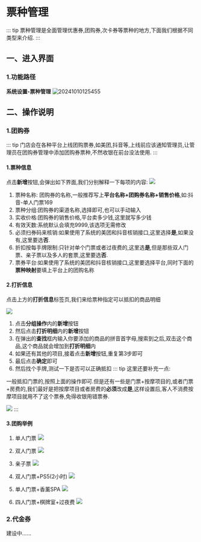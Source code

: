 # 票种管理
::: tip
票种管理是全面管理优惠券,团购券,次卡券等票种的地方,下面我们根据不同类型来介绍.
:::
## 一、进入界面
### 1.功能路径
**系统设置-票种管理**
![20241010125455](https://wiki-cdsoft.oss-cn-hangzhou.aliyuncs.com/20241010125455.png)


## 二、操作说明
### 1.团购券
::: tip
门店会在各种平台上线团购票券,如美团,抖音等,上线前应该通知管理员,让管理员在团购券管理中添加团购券票种,不然收银在前台没法使用.
:::
#### 1.票种信息
点击**新增**按钮,会弹出如下界面,我们分别解释一下每项的内容:
![](https://wiki-cdsoft.oss-cn-hangzhou.aliyuncs.com/20241002172050.png)

1. 票种名称: 团购券的名称,一般推荐写上**平台名称+团购券名称+销售价格**,如:抖音-单人门票169
2. 票种分组:团购券的渠道名称,选择即可,也可以手动输入
3. 实收价格:团购券的销售价格,平台卖多少钱,这里就写多少钱
4. 有效天数:系统默认会填充9999,该选项无需修改
5. 必须扫券码来核销:如果使用了系统的美团和抖音核销接口,这里选择**是**,如果没有,这里要选**否**.
6. 折扣按每手牌限制:只针对单个门票或者过夜费的,这里选**是**,但是那些双人门票、亲子票以及多人的套票,这里要选**否**.
7. 票券平台:如果使用了系统的美团和抖音核销接口,这里要选择平台,同时下面的**票种映射**要填上平台上的团购名称

#### 2.打折信息
点击上方的**打折信息**标签页,我们来给票种指定可以抵扣的商品明细

![](https://wiki-cdsoft.oss-cn-hangzhou.aliyuncs.com/20241002181049.png)

1. 点击**分组操作**内的**新增**按钮
2. 然后点击**打折明细**内的**新增**按钮
3. 在弹出的**查找**框内输入你要添加的商品的拼音首字母,搜索到之后,双击这个商品,这个商品就会增加到**打折明细**内
4. 如果还有其他的项目,接着点击**新增**按钮,重复第3步即可
5. 最后点击**确定**即可
6. 然后找个手牌,测试一下是否可以正确抵扣
::: tip
这里还要补充一点:

一般抵扣门票的,按照上面的操作即可.但是还有一些是门票+按摩项目的,或者门票+房费的,我们最好是把按摩项目或者房费的**必须**改成**是**,这样设置后,客人不消费按摩项目就用不了这个票券,免得收银用错票券.

![](https://wiki-cdsoft.oss-cn-hangzhou.aliyuncs.com/20241002184338.png)
:::

#### 3.团购举例


1. 单人门票
![](https://wiki-cdsoft.oss-cn-hangzhou.aliyuncs.com/20241002185436.png)

2. 双人门票
   ![](https://wiki-cdsoft.oss-cn-hangzhou.aliyuncs.com/20241002185624.png)
3. 亲子票
   ![](https://wiki-cdsoft.oss-cn-hangzhou.aliyuncs.com/20241002185716.png)
4. 双人门票+PS5(2小时)
   ![](https://wiki-cdsoft.oss-cn-hangzhou.aliyuncs.com/20241002185837.png)
5. 单人门票+香薰SPA
   ![](https://wiki-cdsoft.oss-cn-hangzhou.aliyuncs.com/20241002185948.png)
6. 四人门票+棋牌室+过夜费
   ![](https://wiki-cdsoft.oss-cn-hangzhou.aliyuncs.com/20241002190143.png)

### 2.代金券
建设中......
